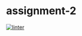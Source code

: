 # assignment-2
[![linter](https://github.com/Rewa718/assignment-2/workflows/linter/badge.svg)](https://github.com/marketplace/actions/super-linter)  
